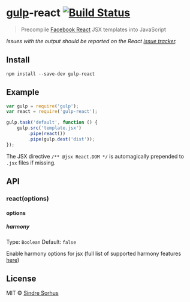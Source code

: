 # [gulp](http://gulpjs.com)-react [![Build Status](https://secure.travis-ci.org/sindresorhus/gulp-react.png?branch=master)](http://travis-ci.org/sindresorhus/gulp-react)

> Precompile [Facebook React](http://facebook.github.io/react/) JSX templates into JavaScript

*Issues with the output should be reported on the React [issue tracker](https://github.com/facebook/react/issues).*


## Install

```
npm install --save-dev gulp-react
```


## Example

```js
var gulp = require('gulp');
var react = require('gulp-react');

gulp.task('default', function () {
	gulp.src('template.jsx')
		.pipe(react())
		.pipe(gulp.dest('dist'));
});
```

The JSX directive `/** @jsx React.DOM */` is automagically prepended to `.jsx` files if missing.

## API

### react(options)

#### options

##### harmony

Type: `Boolean`
Default: `false`

Enable harmony options for jsx (full list of supported harmony features [here](https://github.com/facebook/jstransform/tree/master/visitors))

## License

MIT © [Sindre Sorhus](http://sindresorhus.com)
